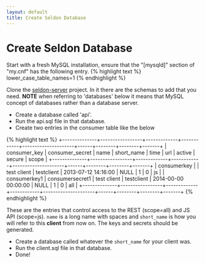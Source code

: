 ```yaml
---
layout: default
title: Create Seldon Database
---
```


# Create Seldon Database

Start with a fresh MySQL installation, ensure that the "[mysqld]" section of "my.cnf" has the following entry.
{% highlight text %}
lower_case_table_names=1
{% endhighlight %}

Clone the [seldon-server](https://github.com/SeldonIO/seldon-server) project. In it there are the schemas to add that you need. **NOTE** when referring to 'databases' below it means that MySQL concept of databases rather than a database server.

* Create a database called 'api'.
* Run the api.sql file in that database.
* Create two entries in the consumer table like the below

{% highlight text %}
+--------------+-----------------+-------------+------------+---------------------+------+--------+--------+-------+
| consumer_key | consumer_secret | name        | short_name | time                | url  | active | secure | scope |
+--------------+-----------------+-------------+------------+---------------------+------+--------+--------+-------+
| consumerkey  |                 | test client | testclient | 2013-07-12 14:16:00 | NULL |      1 |      0 | js    |
| consumerkey1 | consumersecret1 | test client | testclient | 2014-00-00 00:00:00 | NULL |      1 |      0 | all   |
+--------------+-----------------+-------------+------------+---------------------+------+--------+--------+-------+
{% endhighlight %}

These are the entries that control access to the REST (scope=all) and JS API (scope=js). `name` is a long name with spaces and `short_name` is how you will refer to this **client** from now on. The keys and secrets should be generated.

* Create a database called whatever the `short_name` for your client was. 
* Run the client.sql file in that database.
* Done!
